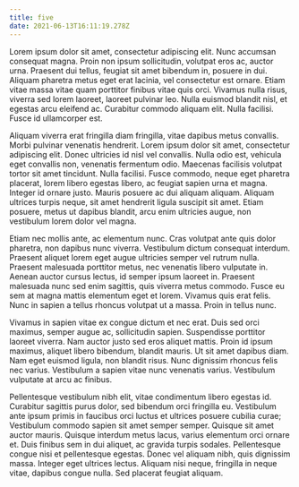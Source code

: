 ```yaml
---
title: five
date: 2021-06-13T16:11:19.278Z
---
```

<!--StartFragment-->

Lorem ipsum dolor sit amet, consectetur adipiscing elit. Nunc accumsan consequat magna. Proin non ipsum sollicitudin, volutpat eros ac, auctor urna. Praesent dui tellus, feugiat sit amet bibendum in, posuere in dui. Aliquam pharetra metus eget erat lacinia, vel consectetur est ornare. Etiam vitae massa vitae quam porttitor finibus vitae quis orci. Vivamus nulla risus, viverra sed lorem laoreet, laoreet pulvinar leo. Nulla euismod blandit nisl, et egestas arcu eleifend ac. Curabitur commodo aliquam elit. Nulla facilisi. Fusce id ullamcorper est.

Aliquam viverra erat fringilla diam fringilla, vitae dapibus metus convallis. Morbi pulvinar venenatis hendrerit. Lorem ipsum dolor sit amet, consectetur adipiscing elit. Donec ultricies id nisl vel convallis. Nulla odio est, vehicula eget convallis non, venenatis fermentum odio. Maecenas facilisis volutpat tortor sit amet tincidunt. Nulla facilisi. Fusce commodo, neque eget pharetra placerat, lorem libero egestas libero, ac feugiat sapien urna et magna. Integer id ornare justo. Mauris posuere ac dui aliquam aliquam. Aliquam ultrices turpis neque, sit amet hendrerit ligula suscipit sit amet. Etiam posuere, metus ut dapibus blandit, arcu enim ultricies augue, non vestibulum lorem dolor vel magna.

Etiam nec mollis ante, ac elementum nunc. Cras volutpat ante quis dolor pharetra, non dapibus nunc viverra. Vestibulum dictum consequat interdum. Praesent aliquet lorem eget augue ultricies semper vel rutrum nulla. Praesent malesuada porttitor metus, nec venenatis libero vulputate in. Aenean auctor cursus lectus, id semper ipsum laoreet in. Praesent malesuada nunc sed enim sagittis, quis viverra metus commodo. Fusce eu sem at magna mattis elementum eget et lorem. Vivamus quis erat felis. Nunc in sapien a tellus rhoncus volutpat ut a massa. Proin in tellus nunc.

Vivamus in sapien vitae ex congue dictum et nec erat. Duis sed orci maximus, semper augue ac, sollicitudin sapien. Suspendisse porttitor laoreet viverra. Nam auctor justo sed eros aliquet mattis. Proin id ipsum maximus, aliquet libero bibendum, blandit mauris. Ut sit amet dapibus diam. Nam eget euismod ligula, non blandit risus. Nunc dignissim rhoncus felis nec varius. Vestibulum a sapien vitae nunc venenatis varius. Vestibulum vulputate at arcu ac finibus.

Pellentesque vestibulum nibh elit, vitae condimentum libero egestas id. Curabitur sagittis purus dolor, sed bibendum orci fringilla eu. Vestibulum ante ipsum primis in faucibus orci luctus et ultrices posuere cubilia curae; Vestibulum commodo sapien sit amet semper semper. Quisque sit amet auctor mauris. Quisque interdum metus lacus, varius elementum orci ornare et. Duis finibus sem in dui aliquet, ac gravida turpis sodales. Pellentesque congue nisi et pellentesque egestas. Donec vel aliquam nibh, quis dignissim massa. Integer eget ultrices lectus. Aliquam nisi neque, fringilla in neque vitae, dapibus congue nulla. Sed placerat feugiat aliquam.

<!--EndFragment-->